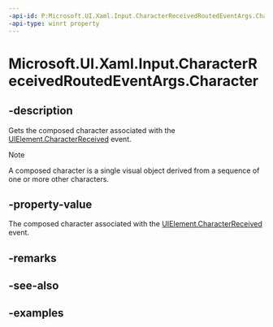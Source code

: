 ```yaml
---
-api-id: P:Microsoft.UI.Xaml.Input.CharacterReceivedRoutedEventArgs.Character
-api-type: winrt property
---
```


<!-- Property syntax.
public char Character { get; }
-->

# Microsoft.UI.Xaml.Input.CharacterReceivedRoutedEventArgs.Character

## -description
Gets the composed character associated with the [UIElement.CharacterReceived](../microsoft.ui.xaml/uielement_characterreceived.md) event. 

> [!NOTE]
> A composed character is a single visual object derived from a sequence of one or more other characters. 

## -property-value
The composed character associated with the [UIElement.CharacterReceived](../microsoft.ui.xaml/uielement_characterreceived.md) event.

## -remarks

## -see-also

## -examples

